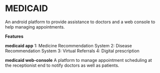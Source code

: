 # MEDICAID

An android platform to provide assistance to doctors and a web console to help managing appointments.

**Features**

**medicaid app**
1: Medicine Recommendation System
2: Disease Recommendation System
3: Virtual Referrals
4: Digital prescription

**medicaid web-console**
A platform to manage appointment scheduling at the receptionist end to notify doctors as well as patients.
    
